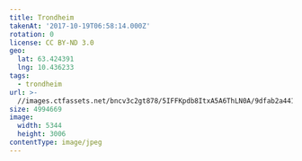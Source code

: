 ```yaml
---
title: Trondheim
takenAt: '2017-10-19T06:58:14.000Z'
rotation: 0
license: CC BY-ND 3.0
geo:
  lat: 63.424391
  lng: 10.436233
tags:
  - trondheim
url: >-
  //images.ctfassets.net/bncv3c2gt878/5IFFKpdb8ItxA5A6ThLN0A/9dfab2a4415cb9c34b5857f9eb1b49fe/trondheim_37828399262_o
size: 4994669
image:
  width: 5344
  height: 3006
contentType: image/jpeg
---
```


